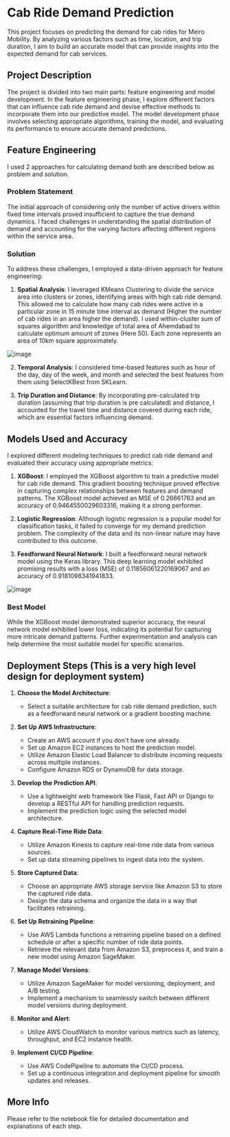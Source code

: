 # Cab Ride Demand Prediction

This project focuses on predicting the demand for cab rides for Meiro Mobility. By analyzing various factors such as time, location, and trip duration, I aim to build an accurate model that can provide insights into the expected demand for cab services.

## Project Description

The project is divided into two main parts: feature engineering and model development. In the feature engineering phase, I explore different factors that can influence cab ride demand and devise effective methods to incorporate them into our predictive model. The model development phase involves selecting appropriate algorithms, training the model, and evaluating its performance to ensure accurate demand predictions.

## Feature Engineering

I used 2 approaches for calculating demand both are described below as problem and solution.

### Problem Statement
The initial approach of considering only the number of active drivers within fixed time intervals proved insufficient to capture the true demand dynamics. I faced challenges in understanding the spatial distribution of demand and accounting for the varying factors affecting different regions within the service area.

### Solution

To address these challenges, I employed a data-driven approach for feature engineering:

1) **Spatial Analysis**: I leveraged KMeans Clustering to divide the service area into clusters or zones, identifying areas with high cab ride demand. This allowed me to calculate how many cab rides were active in a particular zone in 15 minute time interval as demand (Higher the number of cab rides in an area higher the demand). I used within-cluster sum of squares algorithm and knowledge of total area of Ahemdabad to calculate optimum amount of zones (Here 50). Each zone represents an area of 10km square approximately.

![image](https://github.com/Kranium2002/meiro_task/assets/74452705/248456c7-3c5c-49db-9ef9-500a88efca11)


2) **Temporal Analysis**: I considered time-based features such as hour of the day, day of the week, and month and selected the best features from them using SelectKBest from SKLearn.
   
3) **Trip Duration and Distance**: By incorporating pre-calculated trip duration (assuming that trip duration is pre calculated) and distance, I accounted for the travel time and distance covered during each ride, which are essential factors influencing demand.

## Models Used and Accuracy

I explored different modeling techniques to predict cab ride demand and evaluated their accuracy using appropriate metrics:

1) **XGBoost**: I employed the XGBoost algorithm to train a predictive model for cab ride demand. This gradient boosting technique proved effective in capturing complex relationships between features and demand patterns. The XGBoost model achieved an MSE of 0.26661763 and an accuracy of 0.9464550029603316, making it a strong performer.

2) **Logistic Regression**: Although logistic regression is a popular model for classification tasks, it failed to converge for my demand prediction problem. The complexity of the data and its non-linear nature may have contributed to this outcome.

3) **Feedforward Neural Network**: I built a feedforward neural network model using the Keras library. This deep learning model exhibited promising results with a loss (MSE) of 0.11856061220169067 and an accuracy of 0.9181098341941833.

![image](https://github.com/Kranium2002/meiro_task/assets/74452705/43f9eefd-244a-4cdf-978d-676735a381aa)


### Best Model

While the XGBoost model demonstrated superior accuracy, the neural network model exhibited lower loss, indicating its potential for capturing more intricate demand patterns. Further experimentation and analysis can help determine the most suitable model for specific scenarios.

## Deployment Steps (This is a very high level design for deployment system)

1. **Choose the Model Architecture**:
   - Select a suitable architecture for cab ride demand prediction, such as a feedforward neural network or a gradient boosting machine.

2. **Set Up AWS Infrastructure**:
   - Create an AWS account if you don't have one already.
   - Set up Amazon EC2 instances to host the prediction model.
   - Utilize Amazon Elastic Load Balancer to distribute incoming requests across multiple instances.
   - Configure Amazon RDS or DynamoDB for data storage.

3. **Develop the Prediction API**:
   - Use a lightweight web framework like Flask, Fast API or Django to develop a RESTful API for handling prediction requests.
   - Implement the prediction logic using the selected model architecture.

4. **Capture Real-Time Ride Data**:
   - Utilize Amazon Kinesis to capture real-time ride data from various sources.
   - Set up data streaming pipelines to ingest data into the system.

5. **Store Captured Data**:
   - Choose an appropriate AWS storage service like Amazon S3 to store the captured ride data.
   - Design the data schema and organize the data in a way that facilitates retraining.

6. **Set Up Retraining Pipeline**:
   - Use AWS Lambda functions a retraining pipeline based on a defined schedule or after a specific number of ride data points.
   - Retrieve the relevant data from Amazon S3, preprocess it, and train a new model using Amazon SageMaker.

7. **Manage Model Versions**:
   - Utilize Amazon SageMaker for model versioning, deployment, and A/B testing.
   - Implement a mechanism to seamlessly switch between different model versions during deployment.

8. **Monitor and Alert**:
   - Utilize AWS CloudWatch to monitor various metrics such as latency, throughput, and EC2 instance health.

9. **Implement CI/CD Pipeline**:
   - Use AWS CodePipeline to automate the CI/CD process.
   - Set up a continuous integration and deployment pipeline for smooth updates and releases.

## More Info

Please refer to the notebook file for detailed documentation and explanations of each step.
